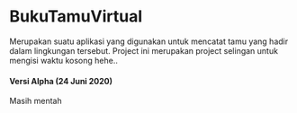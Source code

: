 # BukuTamuVirtual
Merupakan suatu aplikasi yang digunakan untuk mencatat tamu yang hadir dalam lingkungan tersebut. Project ini merupakan project selingan untuk mengisi waktu kosong hehe..

#### Versi Alpha (24 Juni 2020)
Masih mentah
